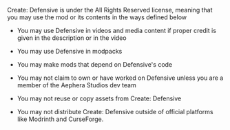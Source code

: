 Create: Defensive is under the All Rights Reserved license, meaning that you may use the mod or its contents in the ways defined below

- You may use Defensive in videos and media content if proper credit is given in the description or in the video
- You may use Defensive in modpacks
- You may make mods that depend on Defensive's code

- You may not claim to own or have worked on Defensive unless you are a member of the Aephera Studios dev team
- You may not reuse or copy assets from Create: Defensive
- You may not distribute Create: Defensive outside of official platforms like Modrinth and CurseForge.

